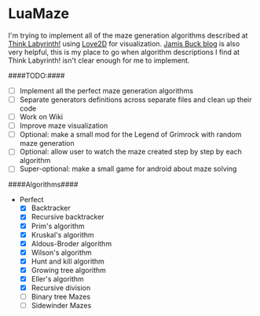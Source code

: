 LuaMaze
=======

I'm trying to implement all of the maze generation algorithms described at [Think Labyrinth!](http://www.astrolog.org/labyrnth/algrithm.htm) using [Love2D](http://love2d.org/) for visualization.
[Jamis Buck blog](http://weblog.jamisbuck.org/2011/2/7/maze-generation-algorithm-recap) is also very helpful, this is my place to go when algorithm descriptions I find at Think Labyrinth! isn't clear enough for me to implement.

####TODO:####

* [ ] Implement all the perfect maze generation algorithms
* [ ] Separate generators definitions across separate files and clean up their code
* [ ] Work on Wiki
* [ ] Improve maze visualization
* [ ] Optional: make a small mod for the Legend of Grimrock with random maze generation
* [ ] Optional: allow user to watch the maze created step by step by each algorithm
* [ ] Super-optional: make a small game for android about maze solving

####Algorithms####

* Perfect
  * [x] Backtracker
  * [x] Recursive backtracker 
  * [x] Prim's algorithm
  * [x] Kruskal's algorithm
  * [x] Aldous-Broder algorithm
  * [x] Wilson's algorithm
  * [x] Hunt and kill algorithm
  * [x] Growing tree algorithm
  * [x] Eller's algorithm
  * [x] Recursive division
  * [ ] Binary tree Mazes
  * [ ] Sidewinder Mazes
